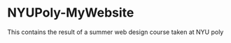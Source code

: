 NYUPoly-MyWebsite
=================

This contains the result of a summer web design course taken at NYU poly
